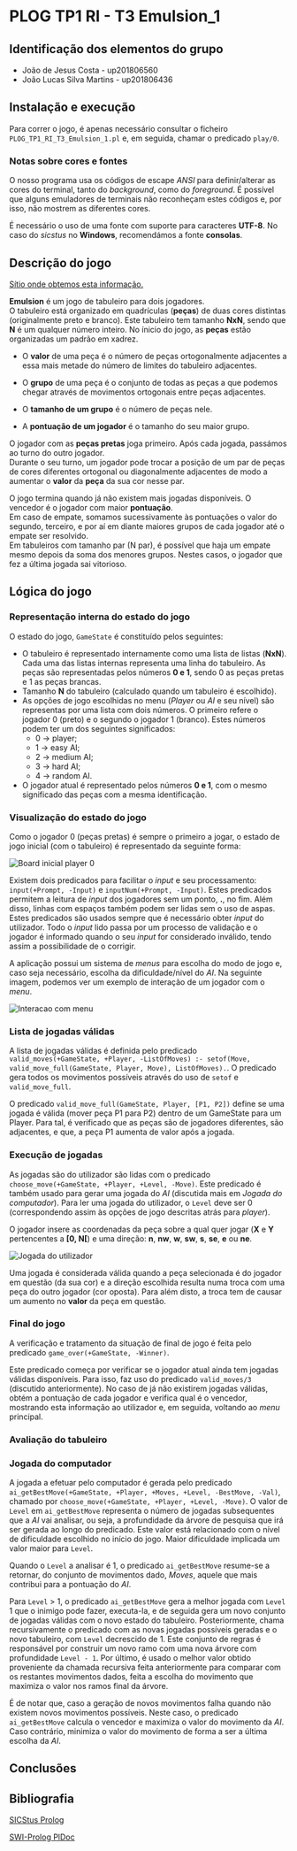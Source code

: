 # PLOG TP1 RI - T3 Emulsion_1

## Identificação dos elementos do grupo

- João de Jesus Costa - up201806560
- João Lucas Silva Martins - up201806436

## Instalação e execução

Para correr o jogo, é apenas necessário consultar o ficheiro `PLOG_TP1_RI_T3_Emulsion_1.pl`
e, em seguida, chamar o predicado `play/0`.

### Notas sobre cores e fontes

O nosso programa usa os códigos de escape _ANSI_ para definir/alterar as cores
do terminal, tanto do _background_, como do _foreground_. É possível que
alguns emuladores de terminais não reconheçam estes códigos e, por isso, não
mostrem as diferentes cores.

É necessário o uso de uma fonte com suporte para caracteres **UTF-8**. No
caso do _sicstus_ no **Windows**, recomendámos a fonte **consolas**.

## Descrição do jogo

[Sítio onde obtemos esta informação.](https://boardgamegeek.com/boardgame/311851/emulsion)

**Emulsion** é um jogo de tabuleiro para dois jogadores.  
O tabuleiro está organizado em quadrículas (**peças**) de duas cores distintas
(originalmente preto e branco). Este tabuleiro tem tamanho **NxN**, sendo que
**N** é um qualquer número inteiro. No ínicio do jogo, as **peças** estão
organizadas um padrão em xadrez.

- O **valor** de uma peça é o número de peças ortogonalmente adjacentes a essa
  mais metade do número de limites do tabuleiro adjacentes.

- O **grupo** de uma peça é o conjunto de todas as peças a que podemos chegar
  através de movimentos ortogonais entre peças adjacentes.

- O **tamanho de um grupo** é o número de peças nele.

- A **pontuação de um jogador** é o tamanho do seu maior grupo.

O jogador com as **peças pretas** joga primeiro. Após cada jogada, passámos ao
turno do outro jogador.  
Durante o seu turno, um jogador pode trocar a posição de um par de peças de
cores diferentes ortogonal ou diagonalmente adjacentes de modo a aumentar
o **valor** da **peça** da sua cor nesse par.

O jogo termina quando já não existem mais jogadas disponíveis. O vencedor
é o jogador com maior **pontuação**.  
Em caso de empate, somamos sucessivamente às pontuações o valor do segundo,
terceiro, e por aí em diante maiores grupos de cada jogador até o empate
ser resolvido.  
Em tabuleiros com tamanho par (N par), é possível que haja um empate mesmo
depois da soma dos menores grupos. Nestes casos, o jogador que fez a última
jogada sai vitorioso.

## Lógica do jogo

### Representação interna do estado do jogo

O estado do jogo, `GameState` é constituído pelos seguintes:

- O tabuleiro é representado internamente como uma lista de listas (**NxN**).
  Cada uma das listas internas representa uma linha do tabuleiro. As peças são
  representadas pelos números **0 e 1**, sendo 0 as peças pretas e 1 as peças
  brancas.
- Tamanho **N** do tabuleiro (calculado quando um tabuleiro é escolhido).
- As opções de jogo escolhidas no menu (_Player_ ou _AI_ e seu nível) são
  representas por uma lista com dois números. O primeiro refere o jogador 0 (preto)
  e o segundo o jogador 1 (branco). Estes números podem ter um dos seguintes
  significados:
  - 0 -> player;
  - 1 -> easy AI;
  - 2 -> medium AI;
  - 3 -> hard AI;
  - 4 -> random AI.
- O jogador atual é representado pelos números **0 e 1**, com o mesmo significado
  das peças com a mesma identificação.

### Visualização do estado do jogo

Como o jogador 0 (peças pretas) é sempre o primeiro a jogar, o estado de jogo
inicial (com o tabuleiro) é representado da seguinte forma:

![Board inicial player 0](img/initial_board.png)

Existem dois predicados para facilitar o _input_ e seu processamento:
`input(+Prompt, -Input)` e `inputNum(+Prompt, -Input)`. Estes predicados permitem
a leitura de _input_ dos jogadores sem um ponto, **.**, no fim. Além disso, linhas
com espaços também podem ser lidas sem o uso de aspas.  
Estes predicados são usados sempre que é necessário obter _input_ do utilizador.
Todo o _input_ lido passa por um processo de validação e o jogador é informado
quando o seu _input_ for considerado inválido, tendo assim a possibilidade de
o corrigir.

A aplicação possui um sistema de _menus_ para escolha do modo de jogo e, caso seja
necessário, escolha da dificuldade/nível do _AI_. Na seguinte imagem, podemos
ver um exemplo de interação de um jogador com o _menu_.

![Interacao com menu](img/menu.png)

### Lista de jogadas válidas

A lista de jogadas válidas é definida pelo predicado
`valid_moves(+GameState, +Player, -ListOfMoves) :-
setof(Move, valid_move_full(GameState, Player, Move), ListOfMoves).`.
O predicado gera todos os movimentos possíveis através do uso de `setof` e `valid_move_full`.

O predicado `valid_move_full(GameState, Player, [P1, P2])` define se uma jogada é válida (mover
peça P1 para P2) dentro de um GameState para um Player. Para tal, é verificado que as peças são
de jogadores diferentes, são adjacentes, e que, a peça P1 aumenta de valor após a jogada.

### Execução de jogadas

As jogadas são do utilizador são lidas com o predicado
`choose_move(+GameState, +Player, +Level, -Move)`. Este predicado é também usado
para gerar uma jogada do _AI_ (discutida mais em _Jogada do computador_). Para
ler uma jogada do utilizador, o `Level` deve ser 0 (correspondendo assim às
opções de jogo descritas atrás para _player_).

O jogador insere as coordenadas da peça sobre a qual quer jogar (**X** e **Y**
pertencentes a **[0, N[**) e uma direção: **n**, **nw**, **w**, **sw**, **s**,
**se**, **e** ou **ne**.

![Jogada do utilizador](img/menu.png)

Uma jogada é considerada válida quando a peça selecionada é do jogador em questão
(da sua cor) e a direção escolhida resulta numa troca com uma peça do outro
jogador (cor oposta). Para além disto, a troca tem de causar um aumento no
**valor** da peça em questão.

### Final do jogo

A verificação e tratamento da situação de final de jogo é feita pelo predicado
`game_over(+GameState, -Winner)`.

Este predicado começa por verificar se o jogador atual ainda tem jogadas válidas
disponíveis. Para isso, faz uso do predicado `valid_moves/3` (discutido
anteriormente). No caso de já não existirem jogadas válidas, obtém a pontuação
de cada jogador e verifica qual é o vencedor, mostrando esta informação ao
utilizador e, em seguida, voltando ao _menu_ principal.

### Avaliação do tabuleiro

### Jogada do computador

A jogada a efetuar pelo computador é gerada pelo predicado
`ai_getBestMove(+GameState, +Player, +Moves, +Level, -BestMove, -Val)`,
chamado por `choose_move(+GameState, +Player, +Level, -Move)`. O valor de `Level`
em `ai_getBestMove` representa o número de jogadas subsequentes que a _AI_ vai
analisar, ou seja, a profundidade da árvore de pesquisa que irá ser gerada ao
longo do predicado. Este valor está relacionado com o nível de dificuldade
escolhido no início do jogo. Maior dificuldade implicada um valor maior para
`Level`.

Quando o `Level` a analisar é 1, o predicado `ai_getBestMove` resume-se a retornar,
do conjunto de movimentos dado, _Moves_, aquele que mais contribui para a pontuação
do _AI_.

Para `Level` > 1, o predicado `ai_getBestMove` gera a melhor jogada com `Level` 1
que o inimigo pode fazer, executa-la, e de seguida gera um novo conjunto de jogadas
válidas com o novo estado do tabuleiro. Posteriormente, chama recursivamente o
predicado com as novas jogadas possíveis geradas e o novo tabuleiro, com `Level`
decrescido de 1. Este conjunto de regras é responsável por construir um novo ramo
com uma nova árvore com profundidade `Level - 1`. Por último, é usado o melhor
valor obtido proveniente da chamada recursiva feita anteriormente para comparar
com os restantes movimentos dados, feita a escolha do movimento que maximiza o
valor nos ramos final da árvore.

É de notar que, caso a geração de novos movimentos falha quando não existem
novos movimentos possíveis. Neste caso, o predicado `ai_getBestMove` calcula o
vencedor e maximiza o valor do movimento da _AI_. Caso contrário, minimiza o
valor do movimento de forma a ser a última escolha da _AI_.

## Conclusões

## Bibliografia

[SICStus Prolog](https://sicstus.sics.se/sicstus/docs/latest4/html/sicstus/)

[SWI-Prolog PlDoc](https://www.swi-prolog.org/pldoc/doc_for?object=manual)
